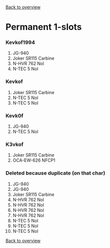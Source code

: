 <a href="../">Back to overview</a>

# Permanent 1-slots 

### Kevkof1994
<ol>
<li>JG-940</li>
<li>Joker SR115 Carbine</li>
<li>N-HVR 762 Nol</li>
<li>N-TEC 5 Nol</li>
</ol>

### Kevkof
<ol>
<li>Joker SR115 Carbine</li>
<li>N-TEC 5 Nol</li>
<li>N-TEC 5 Nol</li>
</ol>

### Kevk0f
<ol>
<li>JG-940</li>
<li>N-TEC 5 Nol</li>
</ol>

### K3vkof

<ol>
<li>Joker SR115 Carbine</li>
<li>OCA-EW-626 NFCP1</li>
</ol>

### Deleted because duplicate (on that char)
<ol>
<li>JG-940</li>
<li>JG-940</li>
<li>Joker SR115 Carbine</li>
<li>N-HVR 762 Nol</li>
<li>N-HVR 762 Nol</li>
<li>N-HVR 762 Nol</li>
<li>N-HVR 762 Nol</li>
<li>N-TEC 5 Nol</li>
<li>N-TEC 5 Nol</li>
<li>N-TEC 5 Nol</li>
</ol>

[Back to overview](../README.md)
